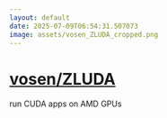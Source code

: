 ```yaml
---
layout: default
date: 2025-07-09T06:54:31.507073
image: assets/vosen_ZLUDA_cropped.png
---
```


# [vosen/ZLUDA](https://github.com/vosen/ZLUDA)

run CUDA apps on AMD GPUs

